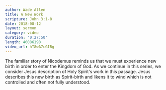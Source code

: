 ```yaml
---
author: Wade Allen
title: A New Work
scripture: John 3:1-8
date: 2018-08-12
layout: sermon
category: video
duration: '0:27:50' 
length: 40086198
video_url: hT8wA7cGIBg
---
```


The familiar story of Nicodemus reminds us that we must experience new birth in order to enter the Kingdom of God. As we continue in this series, we consider Jesus description of Holy Spirit's work in this passage. Jesus describes this new birth as Spirit-birth and likens it to wind which is not controlled and often not fully understood.
